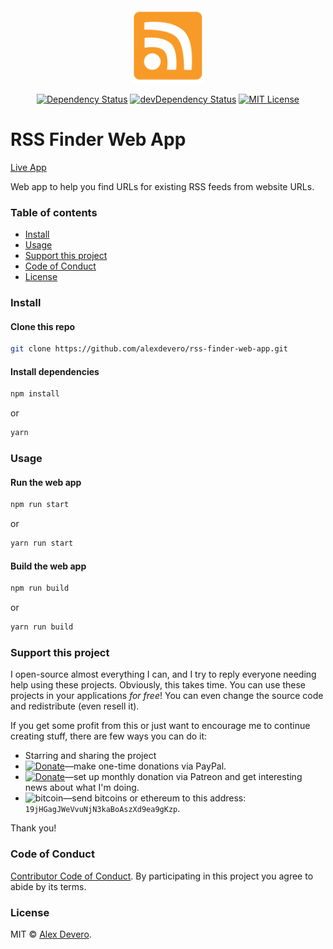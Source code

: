 <div align="center">
  <img src="./docs/rss-icon.png" width="120" />
</div>

<p align="center">
  <a href="https://david-dm.org/alexdevero/rss-finder-web-app"><img alt="Dependency Status" src="https://david-dm.org/alexdevero/rss-finder-web-app.svg?style=flat"></a>
  <a href="https://david-dm.org/alexdevero/rss-finder-web-app?type=dev"><img alt="devDependency Status" src="https://david-dm.org/alexdevero/rss-finder-web-app/dev-status.svg?style=flat"></a>
  <a href="http://opensource.org/licenses/MIT"><img alt="MIT License" src="https://img.shields.io/npm/l/express.svg"></a>
</p>

# RSS Finder Web App

[Live App](https://rss-finder-web-app.vercel.app/)

Web app to help you find URLs for existing RSS feeds from website URLs.

### Table of contents

* [Install](#install)
* [Usage](#usage)
* [Support this project](#support-this-project)
* [Code of Conduct](#code-of-conduct)
* [License](#license)

### Install

#### Clone this repo

```bash
git clone https://github.com/alexdevero/rss-finder-web-app.git
```

#### Install dependencies

```bash
npm install
```

or

```bash
yarn
```

### Usage

#### Run the web app

```bash
npm run start
```

or

```bash
yarn run start
```

#### Build the web app

```bash
npm run build
```

or

```bash
yarn run build
```

### Support this project

I open-source almost everything I can, and I try to reply everyone needing help using these projects. Obviously,
this takes time. You can use these projects in your applications *for free*! You can even change the source code and redistribute (even resell it).

If you get some profit from this or just want to encourage me to continue creating stuff, there are few ways you can do it:

- Starring and sharing the project
- [![Donate](https://img.shields.io/badge/Donate-Paypal-brightgreen.svg?colorB=259cd2)](https://www.paypal.com/cgi-bin/webscr?cmd=_s-xclick&hosted_button_id=YKLGUUB34ASEL)—make one-time donations via PayPal.
- [![Donate](https://img.shields.io/badge/Donate-Patreon-brightgreen.svg?colorB=f86213)](https://www.patreon.com/alexdevero)—set up monthly donation via Patreon and get interesting news about what I'm doing.
- <img alt="bitcoin" src="https://img.shields.io/badge/Donate-Bitcoin-brightgreen.svg?colorB=fab915">—send bitcoins or ethereum to this address: `19jHGagJWeVvuNjN3kaBoAszXd9ea9gKzp`.

Thank you!

### Code of Conduct

[Contributor Code of Conduct](code-of-conduct.md). By participating in this project you agree to abide by its terms.

### License

MIT © [Alex Devero](https://alexdevero.com).
